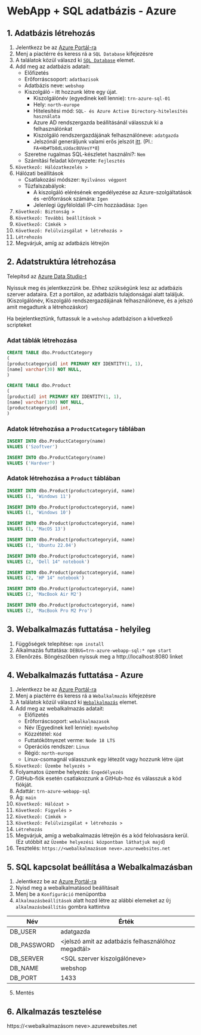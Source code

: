 # WebApp + SQL adatbázis - Azure

## 1. Adatbázis létrehozás

1. Jelentkezz be az [Azure Portál-ra](https://portal.azure.com/)
2. Menj a piactérre és keress rá a `SQL Database` kifejezésre
3. A találatok közül válaszd ki [`SQL Database`](https://portal.azure.com/#create/Microsoft.SQLDatabase) elemet.
4. Add meg az adatbázis adatait:
   - Előfizetés
   - Erőforráscsoport: `adatbazisok`
   - Adatbázis neve: `webshop`
   - Kiszolgáló - itt hozzunk létre egy újat.
     - Kiszolgálónév (egyedinek kell lennie): `trn-azure-sql-01`
     - Hely: `north-europe`
     - Hitelesítési mód: `SQL- és Azure Active Directory-hitelesítés használata`
     - Azure AD rendszergazda beállításánál válasszuk ki a felhasználónkat
     - Kiszolgáló rendszergazdájának felhasználóneve: `adatgazda`
     - Jelszónál generáljunk valami erős jelszót [itt](https://delinea.com/resources/password-generator-it-tool). (Pl.: `FA+Hb#Tb8dLsUdac8UVesY*8`)
   - Szeretne rugalmas SQL-készletet használni?: `Nem`
   - Számítási feladat környezete: `Fejlesztés`
5. `Következő: Hálózatkezelés >`
6. Hálózati beállítások
   - Csatlakozási módszer: `Nyilvános végpont`
   - Tűzfalszabályok:
     - A kiszolgáló elérésének engedélyezése az Azure-szolgáltatások és -erőforrások számára: `Igen`
     - Jelenlegi ügyféloldali IP-cím hozzáadása: `Igen`
7. `Következő: Biztonság >`
8. `Következő: További beállítások >`
9. `Következő: Címkék >`
10. `Következő: Felülvizsgálat + létrehozás >`
11. `Létrehozás`
12. Megvárjuk, amíg az adatbázis létrejön

## 2. Adatstruktúra létrehozása

Telepítsd az [Azure Data Studio-t](https://learn.microsoft.com/en-gb/sql/azure-data-studio/download-azure-data-studio?view=sql-server-ver16&tabs=redhat-install%2Credhat-uninstall#download-azure-data-studio)

Nyissuk meg és jelentkezzünk be. Ehhez szükségünk lesz az adatbázis szerver adataira. Ezt a portálon, az adatbázis tulajdonságai alatt találjuk.
(Kiszolgálónév, Kiszolgáló rendszergazdájának felhasználóneve, és a jelszó amit megadtunk a létrehozáskor)

Ha bejelentkeztünk, futtassuk le a `webshop` adatbázison a következő scripteket

### Adat táblák létrehozása

```sql
CREATE TABLE dbo.ProductCategory
(
[productcategoryid] int PRIMARY KEY IDENTITY(1, 1),
[name] varchar(30) NOT NULL,
)

CREATE TABLE dbo.Product
(
[productid] int PRIMARY KEY IDENTITY(1, 1),
[name] varchar(100) NOT NULL,
[productcategoryid] int,
)
```

### Adatok létrehozása a `ProductCategory` táblában

```sql
INSERT INTO dbo.ProductCategory(name)
VALUES ('Szoftver')

INSERT INTO dbo.ProductCategory(name)
VALUES ('Hardver')
```

### Adatok létrehozása a `Product` táblában

```sql
INSERT INTO dbo.Product(productcategoryid, name)
VALUES (1, 'Windows 11')

INSERT INTO dbo.Product(productcategoryid, name)
VALUES (1, 'Windows 10')

INSERT INTO dbo.Product(productcategoryid, name)
VALUES (1, 'MacOS 13')

INSERT INTO dbo.Product(productcategoryid, name)
VALUES (1, 'Ubuntu 22.04')

INSERT INTO dbo.Product(productcategoryid, name)
VALUES (2, 'Dell 14" notebook')

INSERT INTO dbo.Product(productcategoryid, name)
VALUES (2, 'HP 14" notebook')

INSERT INTO dbo.Product(productcategoryid, name)
VALUES (2, 'MacBook Air M2')

INSERT INTO dbo.Product(productcategoryid, name)
VALUES (2, 'MacBook Pro M2 Pro')
```

## 3. Webalkalmazás futtatása - helyileg

1. Függőségek telepítése: `npm install`
2. Alkalmazás futtatása: `DEBUG=trn-azure-webapp-sql:* npm start`
3. Ellenőrzés. Böngészőben nyissuk meg a http://localhost:8080 linket

## 4. Webalkalmazás futtatása - Azure

1. Jelentkezz be az [Azure Portál-ra](https://portal.azure.com/)
2. Menj a piactérre és keress rá a `Webalkalmazás` kifejezésre
3. A találatok közül válaszd ki [`Webalkalmazás`](https://portal.azure.com/#create/Microsoft.WebSite) elemet.
4. Add meg az webalkalmazás adatait:
   - Előfizetés
   - Erőforráscsoport: `webalkalmazasok`
   - Név (Egyedinek kell lennie): `mywebshop`
   - Közzététel: `Kód`
   - Futtatókötnyezet verme: `Node 18 LTS`
   - Operációs rendszer: `Linux`
   - Régió: `north-europe`
   - Linux-csomagnál válasszunk egy létezőt vagy hozzunk létre újat
5. `Következő: Üzembe helyezés >`
6. Folyamatos üzembe helyezés: `Engedélyezés`
7. GitHub-fiók esetén csatlakozzunk a GitHub-hoz és válasszuk a kód fiókját.
8. Adattár: `trn-azure-webapp-sql`
9. Ág: `main`
10. `Következő: Hálózat >`
11. `Következő: Figyelés >`
12. `Következő: Címkék >`
13. `Következő: Felülvizsgálat + létrehozás >`
14. `Létrehozás`
15. Megvárjuk, amíg a webalkalmazás létrejön és a kód felolvasásra kerül. (Ez utóbbit az `Üzembe helyezési központban láthatjuk majd`)
16. Tesztelés: `https://<webalkalmazásom neve>.azurewebsites.net`

## 5. SQL kapcsolat beállítása a Webalkalmazásban

1. Jelentkezz be az [Azure Portál-ra](https://portal.azure.com/)
2. Nyisd meg a webalkalmatásod beállításait
3. Menj be a `Konfiguráció` menüpontba
4. `Alkalmazásbeállítások` alatt hozd létre az alábbi elemeket az `Új alkalmazásbeállítás` gombra kattintva

| Név         | Érték                                              |
| ----------- | -------------------------------------------------- |
| DB_USER     | adatgazda                                          |
| DB_PASSWORD | <jelszó amit az adatbázis felhasználóhoz megadtál> |
| DB_SERVER   | <SQL szerver kiszolgálóneve>                       |
| DB_NAME     | webshop                                            |
| DB_PORT     | 1433                                               |

5. Mentés

## 6. Alkalmazás tesztelése

https://<webalkalmazásom neve>.azurewebsites.net
